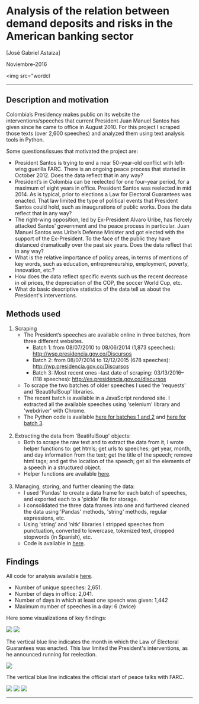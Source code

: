 
# Analysis of the relation between demand deposits and risks in the American banking sector

[José Gabriel Astaiza]

Noviembre-2016

<img src="wordcl

---

## Description and motivation

Colombia’s Presidency makes public on its website the interventions/speeches that current President Juan Manuel Santos has given since he came to office in August 2010. For this project I scraped those texts (over 2,600 speeches) and analyzed them using text analysis tools in Python.

Some questions/issues that motivated the project are:

- President Santos is trying to end a near 50-year-old conflict with left-wing guerilla FARC. There is an ongoing peace process that started in October 2012. Does the data reflect that in any way?
- President’s in Colombia can be reelected for one four-year period, for a maximum of eight years in office. President Santos was reelected in mid 2014. As is typical, prior to elections a Law for Electoral Guarantees was enacted. That law limited the type of political events that President Santos could hold, such as inaugurations of public works. Does the data reflect that in any way?
- The right-wing opposition, led by Ex-President Alvaro Uribe, has fiercely attacked Santos’ government and the peace process in particular. Juan Manuel Santos was Uribe’s Defense Minister and got elected with the support of the Ex-President. To the face of the public they have distanced dramatically over the past six years. Does the data reflect that in any way?
- What is the relative importance of policy areas, in terms of mentions of key words, such as education, entrepreneurship, employment, poverty, innovation, etc.?
- How does the data reflect specific events such us the recent decrease in oil prices, the depreciation of the COP, the soccer World Cup, etc.
- What do basic descriptive statistics of the data tell us about the President's interventions.







## Methods used

1. Scraping
    - The President’s speeches are available online in three batches, from three different websites.
        - Batch 1: from 08/07/2010 to 08/06/2014 (1,873 speeches): http://wsp.presidencia.gov.co/Discursos
        - Batch 2: from 08/07/2014 to 12/12/2015 (678 speeches): http://wp.presidencia.gov.co/Discursos
        - Batch 3: Most recent ones –last date of scraping: 03/13/2016– (118 speeches): http://es.presidencia.gov.co/discursos
    - To scrape the two batches of older speeches I used the 'requests' and 'BeautifulSoup' libraries.
    - The recent batch is available in a JavaScript rendered site. I extracted all the available speeches using 'selenium' library and 'webdriver' with Chrome.
    - The Python code is available [here for batches 1 and 2](scraper_batches_1-2.ipynb) and [here for batch 3](scraper_batch_3.ipynb).
<br><br>
2. Extracting the data from 'BeatifulSoup' objects:
    - Both to scrape the raw text and to extract the data from it, I wrote helper functions to: get htmls; get urls to speeches; get year, month, and day information from the text; get the title of the speech; remove html tags; and get the location of the speech; get all the elements of a speech in a structured object.
    - Helper functions are available [here](scraper_helper.ipynb).
<br><br>
3. Managing, storing, and further cleaning the data:
    - I used 'Pandas' to create a data frame for each batch of speeches, and exported each to a 'pickle' file for storage.
    - I consolidated the three data frames into one and furthered cleaned the data using 'Pandas' methods, 'string' methods, regular expressions, etc.
    - Using 'string' and 'nltk' libraries I stripped speeches from punctuation, converted to lowercase, tokenized text, dropped stopwords (in Spanish), etc.
    - Code is available in [here](consolidate_clean.ipynb).


## Findings

All code for analysis available [here](speeches_analysis.ipynb).

- Number of unique speeches: 2,651.
- Number of days in office: 2,041.
- Number of days in which at least one speech was given: 1,442
- Maximum number of speeches in a day: 6 (twice)

Here some visualizations of key findings:

<img src="images/hist_daily.png">

<img src="images/line_month.png">

The vertical blue line indicates the month in which the Law of Electoral Guarantees was enacted. This law limited the President's  interventions, as he announced running for reelection.

<img src="images/paz_terroristas_month.png">

The vertical blue line indicates the official start of peace talks with FARC.

<img src="images/topics_total.png">

<img src="images/dispersion1.png">

<img src="images/dispersion2.png">

---
